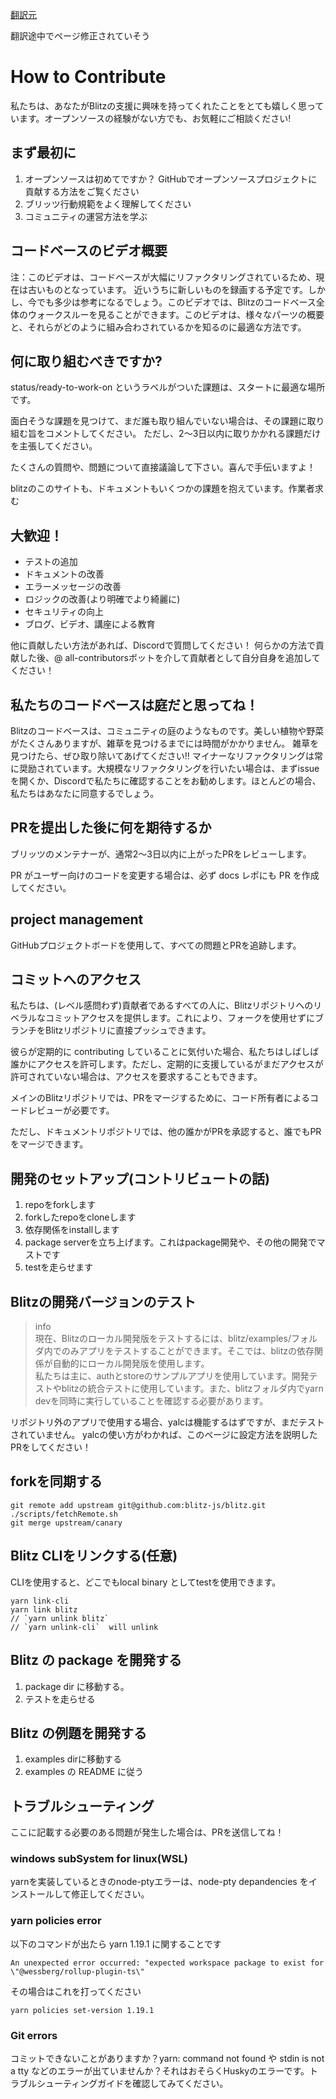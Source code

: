 [翻訳元](https://blitzjs.com/docs/contributing)

翻訳途中でページ修正されていそう

# How to Contribute

私たちは、あなたがBlitzの支援に興味を持ってくれたことをとても嬉しく思っています。オープンソースの経験がない方でも、お気軽にご相談ください!

## まず最初に

1. オープンソースは初めてですか？ GitHubでオープンソースプロジェクトに貢献する方法をご覧ください
2. ブリッツ行動規範をよく理解してください
3. コミュニティの運営方法を学ぶ

## コードベースのビデオ概要

注：このビデオは、コードベースが大幅にリファクタリングされているため、現在は古いものとなっています。
近いうちに新しいものを録画する予定です。しかし、今でも多少は参考になるでしょう。このビデオでは、Blitzのコードベース全体のウォークスルーを見ることができます。このビデオは、様々なパーツの概要と、それらがどのように組み合わされているかを知るのに最適な方法です。

## 何に取り組むべきですか?

status/ready-to-work-on というラベルがついた課題は、スタートに最適な場所です。

面白そうな課題を見つけて、まだ誰も取り組んでいない場合は、その課題に取り組む旨をコメントしてください。
ただし、2～3日以内に取りかかれる課題だけを主張してください。

たくさんの質問や、問題について直接議論して下さい。喜んで手伝いますよ！

blitzのこのサイトも、ドキュメントもいくつかの課題を抱えています。作業者求む

## 大歓迎！

- テストの追加
- ドキュメントの改善
- エラーメッセージの改善
- ロジックの改善(より明確でより綺麗に)
- セキュリティの向上
- ブログ、ビデオ、講座による教育

他に貢献したい方法があれば、Discordで質問してください！
何らかの方法で貢献した後、@ all-contributorsボットを介して貢献者として自分自身を追加してください！

## 私たちのコードベースは庭だと思ってね！

Blitzのコードベースは、コミュニティの庭のようなものです。美しい植物や野菜がたくさんありますが、雑草を見つけるまでには時間がかかりません。
雑草を見つけたら、ぜひ取り除いてあげてください!!
マイナーなリファクタリングは常に奨励されています。大規模なリファクタリングを行いたい場合は、まずissueを開くか、Discordで私たちに確認することをお勧めします。ほとんどの場合、私たちはあなたに同意するでしょう。

## PRを提出した後に何を期待するか

ブリッツのメンテナーが、通常2～3日以内に上がったPRをレビューします。

PR がユーザー向けのコードを変更する場合は、必ず docs レポにも PR を作成してください。

## project management

GitHubプロジェクトボードを使用して、すべての問題とPRを追跡します。

## コミットへのアクセス

私たちは、(レベル感問わず)貢献者であるすべての人に、Blitzリポジトリへのリベラルなコミットアクセスを提供します。これにより、フォークを使用せずにブランチをBlitzリポジトリに直接プッシュできます。

彼らが定期的に contributing していることに気付いた場合、私たちはしばしば誰かにアクセスを許可します。ただし、定期的に支援しているがまだアクセスが許可されていない場合は、アクセスを要求することもできます。

メインのBlitzリポジトリでは、PRをマージするために、コード所有者によるコードレビューが必要です。

 ただし、ドキュメントリポジトリでは、他の誰かがPRを承認すると、誰でもPRをマージできます。
 
## 開発のセットアップ(コントリビュートの話)
 
 1. repoをforkします
 2. forkしたrepoをcloneします
 3. 依存関係をinstallします
 4. package serverを立ち上げます。これはpackage開発や、その他の開発でマストです
 5. testを走らせます

## Blitzの開発バージョンのテスト

> info   
> 現在、Blitzのローカル開発版をテストするには、blitz/examples/フォルダ内でのみアプリをテストすることができます。そこでは、blitzの依存関係が自動的にローカル開発版を使用します。  
> 私たちは主に、authとstoreのサンプルアプリを使用しています。開発テストやblitzの統合テストに使用しています。また、blitzフォルダ内でyarn devを同時に実行していることを確認する必要があります。

リポジトリ外のアプリで使用する場合、yalcは機能するはずですが、まだテストされていません。 yalcの使い方がわかれば、このページに設定方法を説明したPRをしてください！

## forkを同期する

```
git remote add upstream git@github.com:blitz-js/blitz.git
./scripts/fetchRemote.sh
git merge upstream/canary
```

## Blitz CLIをリンクする(任意)

CLIを使用すると、どこでもlocal binary としてtestを使用できます。

```
yarn link-cli
yarn link blitz
// `yarn unlink blitz`
// `yarn unlink-cli`  will unlink
```

## Blitz の package を開発する

1. package dir に移動する。
2. テストを走らせる

## Blitz の例題を開発する

1. examples dirに移動する
2. examples の README に従う

## トラブルシューティング

ここに記載する必要のある問題が発生した場合は、PRを送信してね！

### windows subSystem for linux(WSL)

yarnを実装しているときのnode-ptyエラーは、node-pty depandencies をインストールして修正してください。

### yarn policies error

以下のコマンドが出たら yarn 1.19.1 に関することです

`An unexpected error occurred: "expected workspace package to exist for \"@wessberg/rollup-plugin-ts\"`

その場合はこれを打ってください

`yarn policies set-version 1.19.1`

### Git errors

コミットできないことがありますか？yarn: command not found や stdin is not a tty などのエラーが出ていませんか？それはおそらくHuskyのエラーです。トラブルシューティングガイドを確認してみてください。